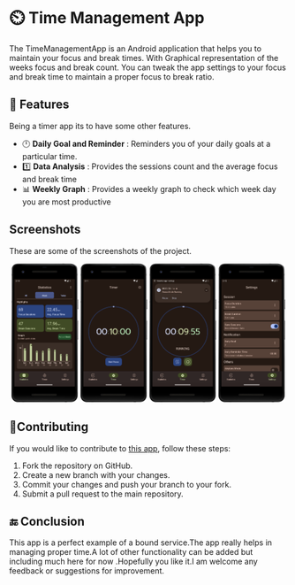 # ⏲️ Time Management App

The TimeManagementApp is an Android application that helps you to maintain your focus and break
times. With Graphical representation of the weeks focus and break count. You can tweak the app
settings to your focus and break time to maintain a proper focus to break ratio.

## 🗽 Features

Being a timer app its to have some other features.

- 🕛 **Daily Goal and Reminder** : Reminders you of your daily goals at a particular time.
- 1️⃣ **Data Analysis** : Provides the sessions count and the average focus and break time
- 📊 **Weekly Graph** : Provides a weekly graph to check which week day you are most productive

## Screenshots

These are some of the screenshots of the project.

<div align="center">
  <img width="24%" src=".\screenshots/statistics_screen.png" />
  <img width="24%" src=".\screenshots/timer_screen.png" />
  <img width="24%" src=".\screenshots/timer_running.png" />
  <img width="24%" src=".\screenshots/settings_screen.png" />
</div>

## 🤙Contributing

If you would like to contribute to [this app](https://github.com/tuuhin/TimeManagementApp), follow
these steps:

1. Fork the repository on GitHub.
2. Create a new branch with your changes.
3. Commit your changes and push your branch to your fork.
4. Submit a pull request to the main repository.

## 🔚 Conclusion

This app is a perfect example of a bound service.The app really helps in managing proper time.A lot
of other functionality can be added but including much here for now .Hopefully you like it.I am
welcome any feedback or suggestions for improvement.
